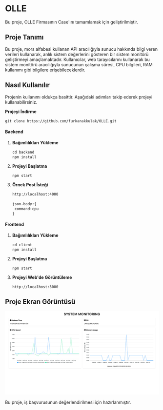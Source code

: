 # OLLE

Bu proje, OLLE Firmasının Case'ını tamamlamak için geliştirilmiştir.

## Proje Tanımı

Bu proje, mors alfabesi kullanan API aracılığıyla sunucu hakkında bilgi veren verileri kullanarak, anlık sistem değerlerini gösteren bir sistem monitörü geliştirmeyi amaçlamaktadır. Kullanıcılar, web tarayıcılarını kullanarak bu sistem monitörü aracılığıyla sunucunun çalışma süresi, CPU bilgileri, RAM kullanımı gibi bilgilere erişebileceklerdir.

## Nasıl Kullanılır

Projenin kullanımı oldukça basittir. Aşağıdaki adımları takip ederek projeyi kullanabilirsiniz.

**Projeyi İndirme**

```
git clone https://github.com/furkanakkulak/OLLE.git
```

#### Backend

1. **Bağımlılıkları Yükleme**

   ```
   cd backend
   npm install
   ```

2. **Projeyi Başlatma**

   ```
   npm start
   ```

3. **Örnek Post İsteği**

   ```
   http://localhost:4000

   json-body:{
    command:cpu
   }
   ```

#### Frontend

1. **Bağımlılıkları Yükleme**

   ```
   cd client
   npm install
   ```

2. **Projeyi Başlatma**

   ```
   npm start
   ```

3. **Projeyi Web'de Görüntüleme**

   ```
   http://localhost:3000
   ```

## Proje Ekran Görüntüsü

![Screenshot](screenshot.png)

Bu proje, iş başvurusunun değerlendirilmesi için hazırlanmıştır.

